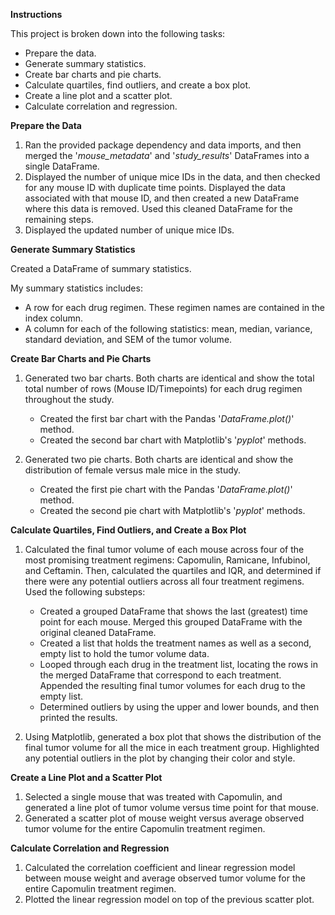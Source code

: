 **Instructions**

This project is broken down into the following tasks:
- Prepare the data.
- Generate summary statistics.
- Create bar charts and pie charts.
- Calculate quartiles, find outliers, and create a box plot.
- Create a line plot and a scatter plot.
- Calculate correlation and regression.

**Prepare the Data**

1. Ran the provided package dependency and data imports, and then merged the '*mouse_metadata*' and '*study_results*' DataFrames into a single DataFrame.
2. Displayed the number of unique mice IDs in the data, and then checked for any mouse ID with duplicate time points. Displayed the data associated with that mouse ID, and then created a new DataFrame where this data is removed. Used this cleaned DataFrame for the remaining steps.
3. Displayed the updated number of unique mice IDs.


**Generate Summary Statistics**

Created a DataFrame of summary statistics.

My summary statistics includes:
  - A row for each drug regimen. These regimen names are contained in the index column.
  - A column for each of the following statistics: mean, median, variance, standard deviation, and SEM of the tumor volume.


**Create Bar Charts and Pie Charts**

1. Generated two bar charts. Both charts are identical and show the total total number of rows (Mouse ID/Timepoints) for each drug regimen throughout the study.

    - Created the first bar chart with the Pandas '*DataFrame.plot()*' method.
    - Created the second bar chart with Matplotlib's '*pyplot*' methods.

2. Generated two pie charts. Both charts are identical and show the distribution of female versus male mice in the study.

    - Created the first pie chart with the Pandas '*DataFrame.plot()*' method.
    - Created the second pie chart with Matplotlib's '*pyplot*' methods.


**Calculate Quartiles, Find Outliers, and Create a Box Plot**

1. Calculated the final tumor volume of each mouse across four of the most promising treatment regimens: Capomulin, Ramicane, Infubinol, and Ceftamin. Then, calculated the quartiles and IQR, and determined if there were any potential outliers across all four treatment regimens. Used the following substeps:
     - Created a grouped DataFrame that shows the last (greatest) time point for each mouse. Merged this grouped DataFrame with the original cleaned DataFrame.
     - Created a list that holds the treatment names as well as a second, empty list to hold the tumor volume data.
     - Looped through each drug in the treatment list, locating the rows in the merged DataFrame that correspond to each treatment. Appended the resulting final tumor volumes for each drug to the empty list.
     - Determined outliers by using the upper and lower bounds, and then printed the results.

2. Using Matplotlib, generated a box plot that shows the distribution of the final tumor volume for all the mice in each treatment group. Highlighted any potential outliers in the plot by changing their color and style.


**Create a Line Plot and a Scatter Plot**

1. Selected a single mouse that was treated with Capomulin, and generated a line plot of tumor volume versus time point for that mouse.
2. Generated a scatter plot of mouse weight versus average observed tumor volume for the entire Capomulin treatment regimen.


**Calculate Correlation and Regression**

1. Calculated the correlation coefficient and linear regression model between mouse weight and average observed tumor volume for the entire Capomulin treatment regimen.
2. Plotted the linear regression model on top of the previous scatter plot.
